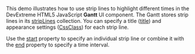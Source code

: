 This demo illustrates how to use strip lines to highlight different times in the DevExtreme HTML5 JavaScript **Gantt** UI component. The Gantt stores strip lines in its [stripLines](/Documentation/ApiReference/UI_Widgets/dxGantt/Configuration/stripLines/) collection. You can specify a title ([title](/Documentation/ApiReference/UI_Widgets/dxGantt/Configuration/stripLines/#title)) and appearance settings ([CssClass](/Documentation/ApiReference/UI_Widgets/dxGantt/Configuration/stripLines/#cssClass)) for each strip line.

Use the [start](/Documentation/ApiReference/UI_Widgets/dxGantt/Configuration/stripLines/#start) property to specify an individual strip line or combine it with the [end](/Documentation/ApiReference/UI_Widgets/dxGantt/Configuration/stripLines/#end) property to specify a time interval.
